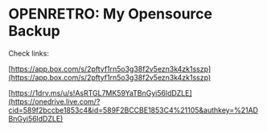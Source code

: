 OPENRETRO: My Opensource Backup
===============================

Check links:

[https://app.box.com/s/2pftyf1rn5o3g38f2v5ezn3k4zk1sszp](https://app.box.com/s/2pftyf1rn5o3g38f2v5ezn3k4zk1sszp)
 
[https://1drv.ms/u/s!AsRTGL7MK59YaTBnGyi56ldDZLE](https://onedrive.live.com/?cid=589f2bccbe1853c4&id=589F2BCCBE1853C4%21105&authkey=%21ADBnGyi56ldDZLE) 
